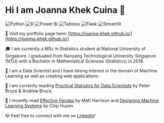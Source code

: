 # Hi I am Joanna Khek Cuina :wave:
![Python](https://img.shields.io/badge/python-3670A0?style=for-the-badge&logo=python&logoColor=ffdd54)
![R](https://img.shields.io/badge/r-%23276DC3.svg?style=for-the-badge&logo=r&logoColor=white)
![Power Bi](https://img.shields.io/badge/power_bi-F2C811?style=for-the-badge&logo=powerbi&logoColor=black)
![Tableau](https://img.shields.io/badge/Tableau-%231877F2.svg?style=for-the-badge&logo=Tableau&logoColor=white)
![Flask](https://img.shields.io/badge/flask-%23000.svg?style=for-the-badge&logo=flask&logoColor=white)
![Streamlit](https://img.shields.io/badge/streamlit-f64363?style=for-the-badge&logo=streamlit&logoColor=white)

:scroll: Visit my portfolio page here: [https://joanna-khek.github.io/](https://joanna-khek.github.io/)

:mortar_board: I am currently a MSc in Statistics student at National University of Singapore. I graduated from Nanyang Technological University Singapore (NTU) with a Bachelor in Mathematical Sciences (Statistics) in 2018. 

:love_hotel: I am a Data Scientist and I have strong interest in the domain of Machine Learning as well as creating web applications.

📖 I am currently reading [Practical Statistics for Data Scientists](https://www.oreilly.com/library/view/practical-statistics-for/9781491952955/) by Peter Bruce & Andrew Bruce. 

:green_book: I recently read [Effective Pandas](https://www.amazon.com/Effective-Pandas-Patterns-Manipulation-Treading/dp/B09MYXXSFM) by Matt Harrison and [Designing Machine Learning Systems](https://www.amazon.sg/Designing-Machine-Learning-Systems-Production-Ready/dp/1098107969/ref=asc_df_1098107969/?tag=googleshoppin-22&linkCode=df0&hvadid=405606626615&hvpos=&hvnetw=g&hvrand=9934474203900425110&hvpone=&hvptwo=&hvqmt=&hvdev=c&hvdvcmdl=&hvlocint=&hvlocphy=9062548&hvtargid=pla-1688018801992&psc=1) by Chip Huyen

:mailbox_closed: Feel free to connect with me on [Linkedin](https://www.linkedin.com/in/joannakhek/)!
